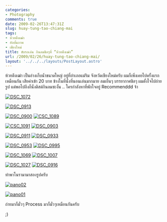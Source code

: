 ```yaml
---
categories:
- Photography
comments: true
date: 2009-02-26T13:47:31Z
slug: huay-tung-tao-chiang-mai
tags:
- ห้วยตึงเฒ่า
- อัลบั้มภาพ
- เชียงใหม่
title: ขับรถเล่น กินลมชิลๆที่ “ห้วยตึงเฒ่า”
url: /2009/02/26/huay-tung-tao-chiang-mai/
layout: '../../../layouts/PostLayout.astro'
---
```


ห้วยตึงเฒ่า เป็นอ่างเก็บน้ำขนาดใหญ่ อยู่ที่อำเภอแม่ริม จังหวัดเชียงใหม่ครับ ผมก็เพิ่งเคยไปครั้งแรกเหมือนกัน เสียค่าเข้า 20 บาท ข้างในที่นั่งที่นอนเล่นมากมาย ลมเย็นๆ บรรยากาศชิลๆ ผมตั้งใจไปถ่ายรูป แต่พอไปถึงก็นั่งติสต์กินลมซะงั้น .. ใครกำลังหาที่พักใจอยู่ Recommenddd จ้า



[![DSC_1072](https://armno.in.th/wp-content/uploads/2009/02/dsc-1072-thumb.jpg)](https://armno.in.th/wp-content/uploads/2009/02/dsc-1072.jpg)



[![DSC_0913](https://armno.in.th/wp-content/uploads/2009/02/dsc-0913-thumb.jpg)](https://armno.in.th/wp-content/uploads/2009/02/dsc-0913.jpg)





[![DSC_0900](https://armno.in.th/wp-content/uploads/2009/02/dsc-0900-thumb.jpg)](https://armno.in.th/wp-content/uploads/2009/02/dsc-0900.jpg) [![CSC_1089](https://armno.in.th/wp-content/uploads/2009/02/csc-1089-thumb.jpg)](https://armno.in.th/wp-content/uploads/2009/02/csc-1089.jpg)



[![CSC_1091](https://armno.in.th/wp-content/uploads/2009/02/csc-1091-thumb.jpg)](https://armno.in.th/wp-content/uploads/2009/02/csc-1091.jpg) [![DSC_0903](https://armno.in.th/wp-content/uploads/2009/02/dsc-0903-thumb.jpg)](https://armno.in.th/wp-content/uploads/2009/02/dsc-0903.jpg)



[![DSC_0911](https://armno.in.th/wp-content/uploads/2009/02/dsc-0911-thumb.jpg)](https://armno.in.th/wp-content/uploads/2009/02/dsc-0911.jpg) [![DSC_0933](https://armno.in.th/wp-content/uploads/2009/02/dsc-0933-thumb.jpg)](https://armno.in.th/wp-content/uploads/2009/02/dsc-0933.jpg)



[![DSC_0953](https://armno.in.th/wp-content/uploads/2009/02/dsc-0953-thumb.jpg)](https://armno.in.th/wp-content/uploads/2009/02/dsc-0953.jpg) [![DSC_0995](https://armno.in.th/wp-content/uploads/2009/02/dsc-0995-thumb.jpg)](https://armno.in.th/wp-content/uploads/2009/02/dsc-0995.jpg)



[![DSC_1069](https://armno.in.th/wp-content/uploads/2009/02/dsc-1069-thumb.jpg)](https://armno.in.th/wp-content/uploads/2009/02/dsc-1069.jpg) [![DSC_1007](https://armno.in.th/wp-content/uploads/2009/02/dsc-1007-thumb.jpg)](https://armno.in.th/wp-content/uploads/2009/02/dsc-1007.jpg)



[![DSC_1027](https://armno.in.th/wp-content/uploads/2009/02/dsc-1027-thumb.jpg)](https://armno.in.th/wp-content/uploads/2009/02/dsc-1027.jpg) [![DSC_0916](https://armno.in.th/wp-content/uploads/2009/02/dsc-0916-thumb.jpg)](https://armno.in.th/wp-content/uploads/2009/02/dsc-0916.jpg)



ทำพาโนรามามาสองรูปครับ



[![pano02](https://armno.in.th/wp-content/uploads/2009/02/pano02-thumb.jpg)](https://armno.in.th/wp-content/uploads/2009/02/pano02.jpg)



[![pano01](https://armno.in.th/wp-content/uploads/2009/02/pano01-thumb.jpg)](https://armno.in.th/wp-content/uploads/2009/02/pano01.jpg)































ถ่ายมาก็มั่วๆ Process มาก็มั่วๆเหมือนกันครับ



;)
